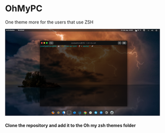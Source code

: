 # OhMyPC
One theme more for the users that use ZSH

![Aquí la descripción de la imagen por si no carga](capture.png)

#### Clone the repository and add it to the Oh my zsh themes folder
